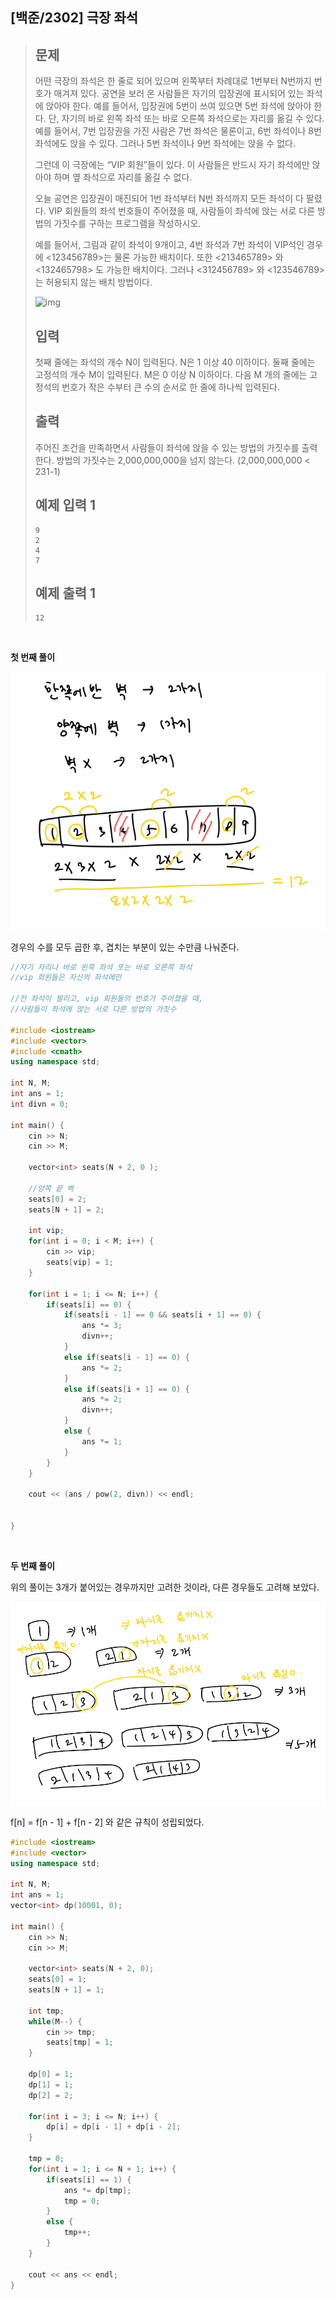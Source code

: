 ## [백준/2302] 극장 좌석

> ## 문제
>
> 어떤 극장의 좌석은 한 줄로 되어 있으며 왼쪽부터 차례대로 1번부터 N번까지 번호가 매겨져 있다. 공연을 보러 온 사람들은 자기의 입장권에 표시되어 있는 좌석에 앉아야 한다. 예를 들어서, 입장권에 5번이 쓰여 있으면 5번 좌석에 앉아야 한다. 단, 자기의 바로 왼쪽 좌석 또는 바로 오른쪽 좌석으로는 자리를 옮길 수 있다. 예를 들어서, 7번 입장권을 가진 사람은 7번 좌석은 물론이고, 6번 좌석이나 8번 좌석에도 앉을 수 있다. 그러나 5번 좌석이나 9번 좌석에는 앉을 수 없다.
>
> 그런데 이 극장에는 “VIP 회원”들이 있다. 이 사람들은 반드시 자기 좌석에만 앉아야 하며 옆 좌석으로 자리를 옮길 수 없다.
>
> 오늘 공연은 입장권이 매진되어 1번 좌석부터 N번 좌석까지 모든 좌석이 다 팔렸다. VIP 회원들의 좌석 번호들이 주어졌을 때, 사람들이 좌석에 앉는 서로 다른 방법의 가짓수를 구하는 프로그램을 작성하시오.
>
> 예를 들어서, 그림과 같이 좌석이 9개이고, 4번 좌석과 7번 좌석이 VIP석인 경우에 <123456789>는 물론 가능한 배치이다. 또한 <213465789> 와 <132465798> 도 가능한 배치이다. 그러나 <312456789> 와 <123546789> 는 허용되지 않는 배치 방법이다.
>
> ![img](https://upload.acmicpc.net/80caa675-30d4-44ec-8100-01f8eac2a3e3/-/preview/)
>
> ## 입력
>
> 첫째 줄에는 좌석의 개수 N이 입력된다. N은 1 이상 40 이하이다. 둘째 줄에는 고정석의 개수 M이 입력된다. M은 0 이상 N 이하이다. 다음 M 개의 줄에는 고정석의 번호가 작은 수부터 큰 수의 순서로 한 줄에 하나씩 입력된다.
>
> ## 출력
>
> 주어진 조건을 만족하면서 사람들이 좌석에 앉을 수 있는 방법의 가짓수를 출력한다. 방법의 가짓수는 2,000,000,000을 넘지 않는다. (2,000,000,000 < 231-1)
>
> ## 예제 입력 1
>
> ```
> 9
> 2
> 4
> 7
> ```
>
> ## 예제 출력 1
>
> ```
> 12
> ```

<br>

**첫 번째 풀이**

![1](image.assets/1.jpg)

경우의 수를 모두 곱한 후, 겹치는 부분이 있는 수만큼 나눠준다.

```cpp
//자기 자리나 바로 왼쪽 좌석 또는 바로 오른쪽 좌석
//vip 회원들은 자신의 좌석에만

//전 좌석이 팔리고, vip 회원들의 번호가 주어졌을 때,
//사람들이 좌석에 앉는 서로 다른 방법의 가짓수

#include <iostream>
#include <vector>
#include <cmath>
using namespace std;

int N, M;
int ans = 1;
int divn = 0;

int main() {
    cin >> N;
    cin >> M;
    
    vector<int> seats(N + 2, 0 );
    
    //양쪽 끝 벽
    seats[0] = 2;
    seats[N + 1] = 2;
    
    int vip;
    for(int i = 0; i < M; i++) {
        cin >> vip;
        seats[vip] = 1;
    }
    
    for(int i = 1; i <= N; i++) {
        if(seats[i] == 0) {
            if(seats[i - 1] == 0 && seats[i + 1] == 0) {
                ans *= 3;
                divn++;
            }
            else if(seats[i - 1] == 0) {
                ans *= 2;
            }
            else if(seats[i + 1] == 0) {
                ans *= 2;
                divn++;
            }
            else {
                ans *= 1;
            }
        }
    }
    
    cout << (ans / pow(2, divn)) << endl;
    
    
}
```

<br>

**두 번째 풀이**

위의 풀이는 3개가 붙어있는 경우까지만 고려한 것이라, 다른 경우들도 고려해 보았다.

![2](image.assets/2.jpg)

f[n] = f[n - 1] + f[n - 2] 와 같은 규칙이 성립되었다.

```cpp
#include <iostream>
#include <vector>
using namespace std;

int N, M;
int ans = 1;
vector<int> dp(10001, 0);

int main() {
    cin >> N;
    cin >> M;
    
    vector<int> seats(N + 2, 0);
    seats[0] = 1;
    seats[N + 1] = 1;
    
    int tmp;
    while(M--) {
        cin >> tmp;
        seats[tmp] = 1;
    }
    
    dp[0] = 1;
    dp[1] = 1;
    dp[2] = 2;
    
    for(int i = 3; i <= N; i++) {
        dp[i] = dp[i - 1] + dp[i - 2];
    }
    
    tmp = 0;
    for(int i = 1; i <= N + 1; i++) {
        if(seats[i] == 1) {
            ans *= dp[tmp];
            tmp = 0;
        }
        else {
            tmp++;
        }
    }
    
    cout << ans << endl;
}
```

